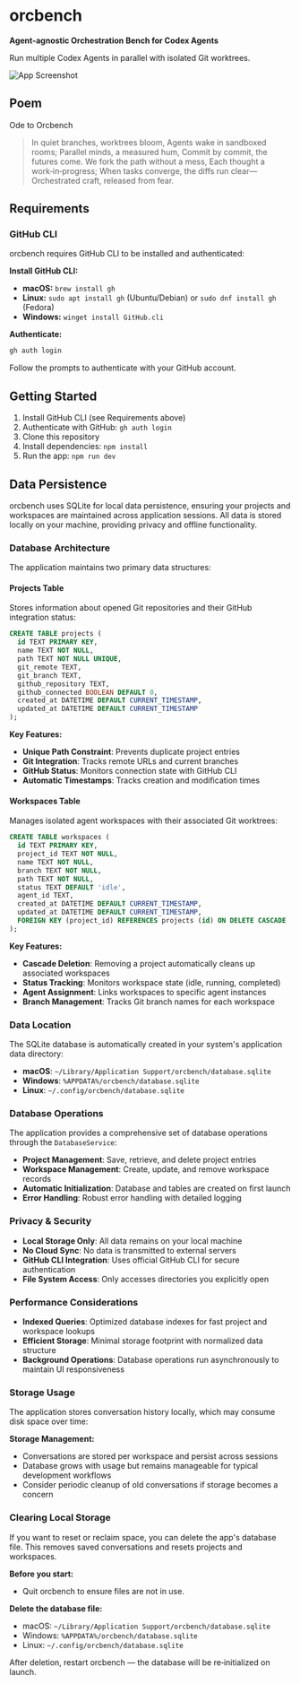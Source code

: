 # orcbench

**Agent-agnostic Orchestration Bench for Codex Agents**

Run multiple Codex Agents in parallel with isolated Git worktrees.

![App Screenshot](images/screenshot.png)

## Poem

Ode to Orcbench

> In quiet branches, worktrees bloom,
> Agents wake in sandboxed rooms;
> Parallel minds, a measured hum,
> Commit by commit, the futures come.
> We fork the path without a mess,
> Each thought a work‑in‑progress;
> When tasks converge, the diffs run clear—
> Orchestrated craft, released from fear.

## Requirements

### GitHub CLI
orcbench requires GitHub CLI to be installed and authenticated:

**Install GitHub CLI:**
- **macOS:** `brew install gh`
- **Linux:** `sudo apt install gh` (Ubuntu/Debian) or `sudo dnf install gh` (Fedora)
- **Windows:** `winget install GitHub.cli`

**Authenticate:**
```bash
gh auth login
```

Follow the prompts to authenticate with your GitHub account.

## Getting Started

1. Install GitHub CLI (see Requirements above)
2. Authenticate with GitHub: `gh auth login`
3. Clone this repository
4. Install dependencies: `npm install`
5. Run the app: `npm run dev`

## Data Persistence

orcbench uses SQLite for local data persistence, ensuring your projects and workspaces are maintained across application sessions. All data is stored locally on your machine, providing privacy and offline functionality.

### Database Architecture

The application maintains two primary data structures:

#### Projects Table
Stores information about opened Git repositories and their GitHub integration status:

```sql
CREATE TABLE projects (
  id TEXT PRIMARY KEY,
  name TEXT NOT NULL,
  path TEXT NOT NULL UNIQUE,
  git_remote TEXT,
  git_branch TEXT,
  github_repository TEXT,
  github_connected BOOLEAN DEFAULT 0,
  created_at DATETIME DEFAULT CURRENT_TIMESTAMP,
  updated_at DATETIME DEFAULT CURRENT_TIMESTAMP
);
```

**Key Features:**
- **Unique Path Constraint**: Prevents duplicate project entries
- **Git Integration**: Tracks remote URLs and current branches
- **GitHub Status**: Monitors connection state with GitHub CLI
- **Automatic Timestamps**: Tracks creation and modification times

#### Workspaces Table
Manages isolated agent workspaces with their associated Git worktrees:

```sql
CREATE TABLE workspaces (
  id TEXT PRIMARY KEY,
  project_id TEXT NOT NULL,
  name TEXT NOT NULL,
  branch TEXT NOT NULL,
  path TEXT NOT NULL,
  status TEXT DEFAULT 'idle',
  agent_id TEXT,
  created_at DATETIME DEFAULT CURRENT_TIMESTAMP,
  updated_at DATETIME DEFAULT CURRENT_TIMESTAMP,
  FOREIGN KEY (project_id) REFERENCES projects (id) ON DELETE CASCADE
);
```

**Key Features:**
- **Cascade Deletion**: Removing a project automatically cleans up associated workspaces
- **Status Tracking**: Monitors workspace state (idle, running, completed)
- **Agent Assignment**: Links workspaces to specific agent instances
- **Branch Management**: Tracks Git branch names for each workspace

### Data Location

The SQLite database is automatically created in your system's application data directory:

- **macOS**: `~/Library/Application Support/orcbench/database.sqlite`
- **Windows**: `%APPDATA%/orcbench/database.sqlite`
- **Linux**: `~/.config/orcbench/database.sqlite`

### Database Operations

The application provides a comprehensive set of database operations through the `DatabaseService`:

- **Project Management**: Save, retrieve, and delete project entries
- **Workspace Management**: Create, update, and remove workspace records
- **Automatic Initialization**: Database and tables are created on first launch
- **Error Handling**: Robust error handling with detailed logging

### Privacy & Security

- **Local Storage Only**: All data remains on your local machine
- **No Cloud Sync**: No data is transmitted to external servers
- **GitHub CLI Integration**: Uses official GitHub CLI for secure authentication
- **File System Access**: Only accesses directories you explicitly open

### Performance Considerations

- **Indexed Queries**: Optimized database indexes for fast project and workspace lookups
- **Efficient Storage**: Minimal storage footprint with normalized data structure
- **Background Operations**: Database operations run asynchronously to maintain UI responsiveness

### Storage Usage

The application stores conversation history locally, which may consume disk space over time:

**Storage Management:**
- Conversations are stored per workspace and persist across sessions
- Database grows with usage but remains manageable for typical development workflows
- Consider periodic cleanup of old conversations if storage becomes a concern

### Clearing Local Storage

If you want to reset or reclaim space, you can delete the app's database file. This removes saved conversations and resets projects and workspaces.

**Before you start:**
- Quit orcbench to ensure files are not in use.

**Delete the database file:**
- macOS: `~/Library/Application Support/orcbench/database.sqlite`
- Windows: `%APPDATA%/orcbench/database.sqlite`
- Linux: `~/.config/orcbench/database.sqlite`

After deletion, restart orcbench — the database will be re‑initialized on launch.
